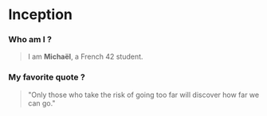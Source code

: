 # Inception

### Who am I ?

> I am **Michaël**, a French 42 student.

### My favorite quote ?

> "Only those who take the risk of going too far will discover how far we can go."
